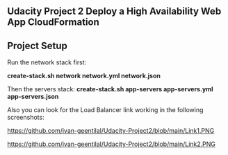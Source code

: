## Udacity Project 2 Deploy a High Availability Web App CloudFormation ##


## Project Setup ##


Run the network stack first:
 
 **create-stack.sh network network.yml network.json**

Then the servers stack:
**create-stack.sh app-servers app-servers.yml app-servers.json**

Also you can look for the Load Balancer link working in the following screenshots:

https://github.com/ivan-geentilal/Udacity-Project2/blob/main/Link1.PNG

https://github.com/ivan-geentilal/Udacity-Project2/blob/main/Link2.PNG
